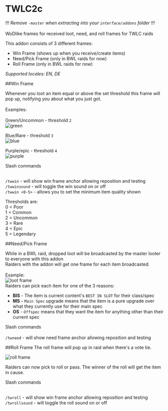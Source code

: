 # TWLC2c
_!!! Remove `-master` when extracting into your `interface/addons` folder !!!_<BR><BR>
WoDlike frames for received loot, need, and roll frames for TWLC raids<Br>


This addon consists of 3 different frames:<BR>
* Win Frame (shows up when you receive/create items)
* Need/Pick Frame (only in BWL raids for now)
* Roll Frame (only in BWL raids for now)

_Supported locales: EN, DE_

##Win Frame

Whenever you loot an item equal or above the set threshold this frame will pop up, notifying you about what you just got.<BR><BR>
Examples:<BR><BR>
Green/Uncommon - threshold `2`<BR>
![green](https://i.imgur.com/nU2MBAv.png)

Blue/Rare - threshold `3`<BR>
![blue](https://i.imgur.com/3lpn7nh.png)

Purple/epic - threshold `4`<BR>
![purple](https://i.imgur.com/G2mT0pC.png)


Slash commands<Br><Br>

`/twwin` - will show win frame anchor allowing reposition and testing<br>
`/twwinsound` - will toggle the win sound on or off<br>
`/twwin <0-5>` - allows you to set the minimum item quality shown<BR>

Thresholds are:<Br>
0 = Poor<br>
1 = Common<br>
2 = Uncommon<br>
3 = Rare<br>
4 = Epic<br>
5 = Legendary<br>

##Need/Pick Frame

While in a BWL raid, dropped loot will be broadcasted by the master looter to everyone with this addon<Br>
Raiders with the addon will get one frame for each item broadcasted.<Br><Br>
Example:<BR>
![loot frame](https://i.imgur.com/FS2NMC5.png)
<BR>
Raiders can pick each item for one of the 3 reasons:<Br>
* **BIS** - The item is current content's `BEST IN SLOT` for their class/spec<br>
* **MS** - `Main Spec` upgrade means that the item is a pure upgrade over what they currently use for their main spec<br>
* **OS** - `Offspec` means that they want the item for anything other than their current spec<Br>

Slash commands<Br><Br>
`/twneed` - will show need frame anchor allowing reposition and testing<br>


##Roll Frame
The roll frame will pop up in raid when there's a vote tie.<br>

![roll frame](https://imgur.com/BWZ5RQB.png)

Raiders can now pick to roll or pass. The winner of the roll will get the item in cause.<Br>

Slash commands<Br><Br>

`/twroll` - will show win frame anchor allowing reposition and testing<br>
`/twrollsound` - will toggle the roll sound on or off<br>
